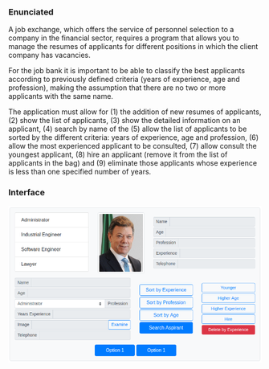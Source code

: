 ### Enunciated

A job exchange, which offers the service of personnel selection 
to a company in the financial sector, requires a program that 
allows you to manage the resumes of applicants for different 
positions in which the client company has vacancies.

For the job bank it is important to be able to classify the best
applicants according to previously defined criteria 
(years of experience, age and profession), making the assumption 
that there are no two or more applicants with the same name.
 
The application must allow for (1) the addition of new resumes of 
applicants, (2) show the list of applicants, (3) show the 
detailed information on an applicant, (4) search by name of the 
(5) allow the list of applicants to be sorted by the 
different criteria: years of experience, age and profession, (6) 
allow the most experienced applicant to be consulted, (7) allow 
consult the youngest applicant, (8) hire an applicant 
(remove it from the list of applicants in the bag) and (9) 
eliminate those applicants whose experience is less than one 
specified number of years.

### Interface

<p align="center">
    <img src="/docs/Interface.png" alt="Interface" />
</p>